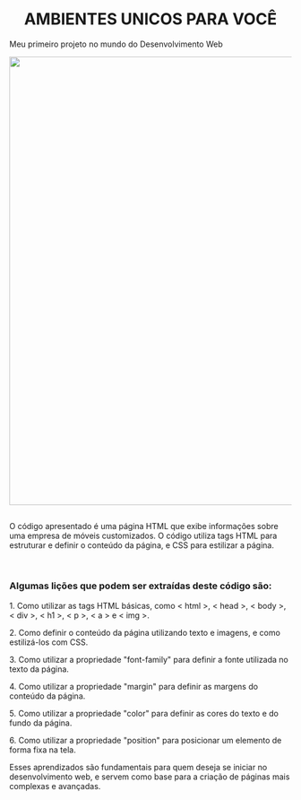 <h1 align="center"> AMBIENTES UNICOS PARA VOCÊ </h1>

Meu primeiro projeto no mundo do Desenvolvimento Web

<p align="center"> 
<img src="https://user-images.githubusercontent.com/113460644/234695778-07a00975-0405-4062-a742-39a06d8455df.png" width="800rem">
</p>

##

<p>O código apresentado é uma página HTML que exibe informações sobre uma empresa de móveis customizados. O código utiliza tags HTML para estruturar e definir o conteúdo da página, e CSS para estilizar a página.</p></br>

### Algumas lições que podem ser extraídas deste código são:

<p>1. Como utilizar as tags HTML básicas, como < html >, < head >, < body >, < div >, < h1 >, < p >, < a > e < img >. </p>
<p>2. Como definir o conteúdo da página utilizando texto e imagens, e como estilizá-los com CSS. </p>
<p>3. Como utilizar a propriedade "font-family" para definir a fonte utilizada no texto da página.</p>
<p>4. Como utilizar a propriedade "margin" para definir as margens do conteúdo da página.</p>
<p>5. Como utilizar a propriedade "color" para definir as cores do texto e do fundo da página.</p>
<p>6. Como utilizar a propriedade "position" para posicionar um elemento de forma fixa na tela.</p>

<p>Esses aprendizados são fundamentais para quem deseja se iniciar no desenvolvimento web, e servem como base para a criação de páginas mais complexas e avançadas.</p>
